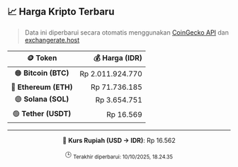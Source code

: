 

<!-- HARGA_KRIPTO -->
## 📈 Harga Kripto Terbaru

> Data ini diperbarui secara otomatis menggunakan [CoinGecko API](https://www.coingecko.com/) dan [exchangerate.host](https://exchangerate.host/)

<div align="center">

| 🪙 Token | 💰 Harga (IDR) |
|:------:|---------------:|
| 🟠 **Bitcoin (BTC)**   | Rp 2.011.924.770 |
| 🔵 **Ethereum (ETH)**  | Rp 71.736.185 |
| 🟣 **Solana (SOL)**    | Rp 3.654.751 |
| 🟢 **Tether (USDT)**   | Rp 16.569 |

---

💱 **Kurs Rupiah (USD → IDR)**: Rp 16.562

🕒 <sub>Terakhir diperbarui: 10/10/2025, 18.24.35</sub>

</div>
<!-- /HARGA_KRIPTO -->